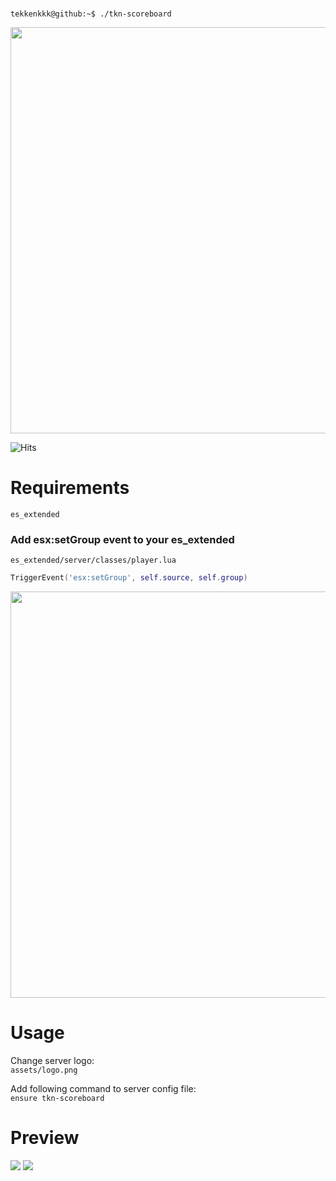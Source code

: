 <br>

```console
tekkenkkk@github:~$ ./tkn-scoreboard
```

<img width="650px" src="https://i.imgur.com/mhe8zVb.png"/>
<br>

![Hits](https://hits.seeyoufarm.com/api/count/incr/badge.svg?url=https%3A%2F%2Fgithub.com%2Ftekkenkkk%2Ftkn-scoreboard&count_bg=%23095F99&title_bg=%232A2D33&icon=github.svg&icon_color=%23FFFFFF&title=Visits&edge_flat=true)

<h1>Requirements</h1>

```es_extended```
<h3>Add esx:setGroup event to your es_extended</h3>

`es_extended/server/classes/player.lua`

```lua
TriggerEvent('esx:setGroup', self.source, self.group)
```

<img width="650px" src="https://i.imgur.com/AyymRtw.png">

<h1>Usage</h1>

Change server logo:<br>
```assets/logo.png```

Add following command to server config file:<br>
```ensure tkn-scoreboard```

<h1>Preview</h1>
<img src="https://i.imgur.com/rg4Vazz.png">
<img src="https://i.imgur.com/ud3fO8W.png">
